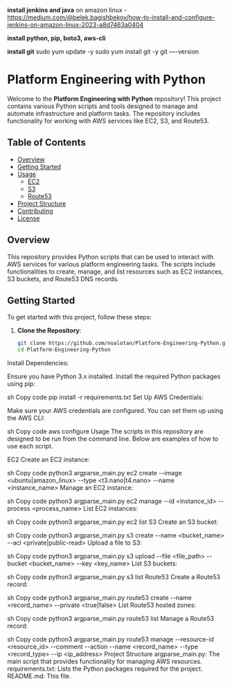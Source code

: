 **install jenkins and java**
on amazon linux - https://medium.com/@belek.bagishbekov/how-to-install-and-configure-jenkins-on-amazon-linux-2023-a8d7463a0404

**install python, pip, boto3, aws-cli**

**install git**
sudo yum update -y
sudo yum install git -y
git —-version

# Platform Engineering with Python

Welcome to the **Platform Engineering with Python** repository! This project contains various Python scripts and tools designed to manage and automate infrastructure and platform tasks. The repository includes functionality for working with AWS services like EC2, S3, and Route53.

## Table of Contents

- [Overview](#overview)
- [Getting Started](#getting-started)
- [Usage](#usage)
  - [EC2](#ec2)
  - [S3](#s3)
  - [Route53](#route53)
- [Project Structure](#project-structure)
- [Contributing](#contributing)
- [License](#license)

## Overview

This repository provides Python scripts that can be used to interact with AWS services for various platform engineering tasks. The scripts include functionalities to create, manage, and list resources such as EC2 instances, S3 buckets, and Route53 DNS records.

## Getting Started

To get started with this project, follow these steps:

1. **Clone the Repository**:

   ```sh
   git clone https://github.com/noalotan/Platform-Engineering-Python.git
   cd Platform-Engineering-Python
Install Dependencies:

Ensure you have Python 3.x installed. Install the required Python packages using pip:

sh
Copy code
pip install -r requirements.txt
Set Up AWS Credentials:

Make sure your AWS credentials are configured. You can set them up using the AWS CLI:

sh
Copy code
aws configure
Usage
The scripts in this repository are designed to be run from the command line. Below are examples of how to use each script.

EC2
Create an EC2 instance:

sh
Copy code
python3 argparse_main.py ec2 create --image <ubuntu|amazon_linux> --type <t3.nano|t4.nano> --name <instance_name>
Manage an EC2 instance:

sh
Copy code
python3 argparse_main.py ec2 manage --id <instance_id> --process <process_name>
List EC2 instances:

sh
Copy code
python3 argparse_main.py ec2 list
S3
Create an S3 bucket:

sh
Copy code
python3 argparse_main.py s3 create --name <bucket_name> --acl <private|public-read>
Upload a file to S3:

sh
Copy code
python3 argparse_main.py s3 upload --file <file_path> --bucket <bucket_name> --key <key_name>
List S3 buckets:

sh
Copy code
python3 argparse_main.py s3 list
Route53
Create a Route53 record:

sh
Copy code
python3 argparse_main.py route53 create --name <record_name> --private <true|false>
List Route53 hosted zones:

sh
Copy code
python3 argparse_main.py route53 list
Manage a Route53 record:

sh
Copy code
python3 argparse_main.py route53 manage --resource-id <resource_id> --comment <comment> --action <action> --name <record_name> --type <record_type> --ip <ip_address>
Project Structure
argparse_main.py: The main script that provides functionality for managing AWS resources.
requirements.txt: Lists the Python packages required for the project.
README.md: This file.
